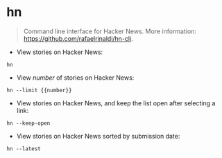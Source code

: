 # hn

> Command line interface for Hacker News.
> More information: <https://github.com/rafaelrinaldi/hn-cli>.

- View stories on Hacker News:

`hn`

- View _number_ of stories on Hacker News:

`hn --limit {{number}}`

- View stories on Hacker News, and keep the list open after selecting a link:

`hn --keep-open`

- View stories on Hacker News sorted by submission date:

`hn --latest`
